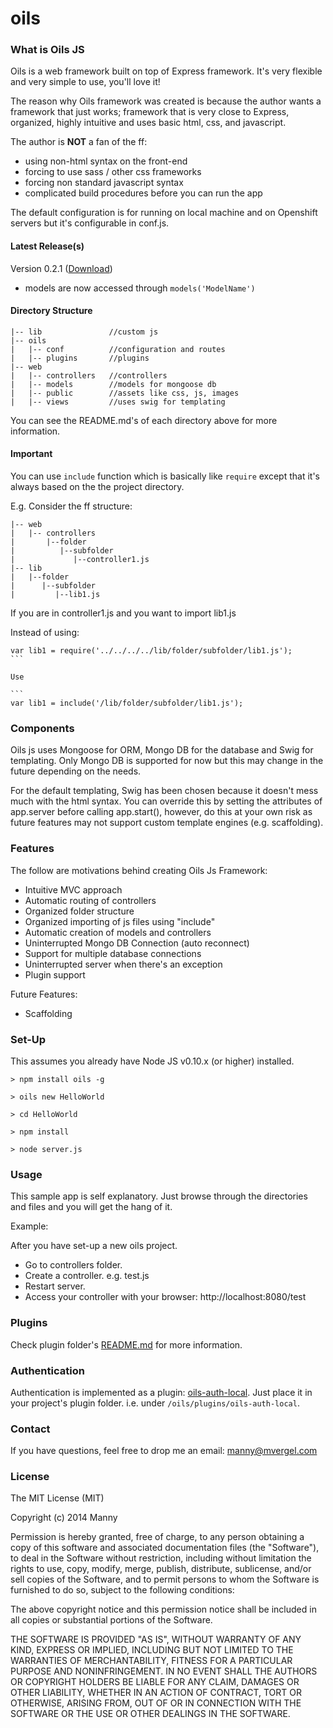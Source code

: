 oils
======

### What is Oils JS

Oils is a web framework built on top of Express framework. It's very flexible and very simple to use, you'll love it!

The reason why Oils framework was created is because the author wants a framework that just works; framework that is very close to Express, organized, highly intuitive and uses basic html, css, and javascript.

The author is **NOT** a fan of the ff:

* using non-html syntax on the front-end
* forcing to use sass / other css frameworks
* forcing non standard javascript syntax
* complicated build procedures before you can run the app

The default configuration is for running on local machine and on Openshift servers but it's configurable in conf.js.

#### Latest Release(s)

Version 0.2.1 ([Download](https://github.com/mannyvergel/oils-js/archive/v0.2.1.zip))
* models are now accessed through ```models('ModelName')```

#### Directory Structure

    |-- lib               //custom js
    |-- oils          
    |   |-- conf          //configuration and routes    
    |   |-- plugins       //plugins   
    |-- web          
    |   |-- controllers   //controllers    
    |   |-- models        //models for mongoose db  
    |   |-- public        //assets like css, js, images
    |   |-- views         //uses swig for templating


You can see the README.md's of each directory above for more information.

#### Important
You can use ```include``` function which is basically like ```require``` except that it's always based on the the project directory.

E.g. Consider the ff structure:

    |-- web          
    |   |-- controllers  
    |       |--folder
    |          |--subfolder
    |             |--controller1.js    
    |-- lib
    |   |--folder
    |      |--subfolder
    |         |--lib1.js  
    
    

If you are in controller1.js and you want to import lib1.js

Instead of using:

````
var lib1 = require('../../../../lib/folder/subfolder/lib1.js');
```

Use 

```
var lib1 = include('/lib/folder/subfolder/lib1.js');
````


### Components
Oils js uses Mongoose for ORM, Mongo DB for the database and Swig for templating. Only Mongo DB is supported for now but this may change in the future depending on the needs.

For the default templating, Swig has been chosen because it doesn't mess much with the html syntax. You can override this by setting the attributes of app.server before calling app.start(), however, do this at your own risk as future features may not support custom template engines (e.g. scaffolding).

### Features

The follow are motivations behind creating Oils Js Framework:

+ Intuitive MVC approach
+ Automatic routing of controllers
+ Organized folder structure
+ Organized importing of js files using "include"
+ Automatic creation of models and controllers
+ Uninterrupted Mongo DB Connection (auto reconnect)
+ Support for multiple database connections
+ Uninterrupted server when there's an exception
+ Plugin support

Future Features:

+ Scaffolding

### Set-Up

This assumes you already have Node JS v0.10.x (or higher) installed.

```
> npm install oils -g

> oils new HelloWorld

> cd HelloWorld

> npm install

> node server.js
```

### Usage

This sample app is self explanatory. Just browse through the directories and files and you will get the hang of it.

Example:

After you have set-up a new oils project. 

* Go to controllers folder.
* Create a controller. e.g. test.js
* Restart server.
* Access your controller with your browser: http://localhost:8080/test

### Plugins

Check plugin folder's [README.md](https://github.com/mannyvergel/oils-js/tree/master/template/oils/plugins) for more information.

### Authentication

Authentication is implemented as a plugin: [oils-auth-local](http://github.com/mannyvergel/oils-auth-local). Just place it in your project's plugin folder. i.e. under ```/oils/plugins/oils-auth-local```.


### Contact

If you have questions, feel free to drop me an email: manny@mvergel.com

### License

The MIT License (MIT)

Copyright (c) 2014 Manny

Permission is hereby granted, free of charge, to any person obtaining a copy of
this software and associated documentation files (the "Software"), to deal in
the Software without restriction, including without limitation the rights to
use, copy, modify, merge, publish, distribute, sublicense, and/or sell copies of
the Software, and to permit persons to whom the Software is furnished to do so,
subject to the following conditions:

The above copyright notice and this permission notice shall be included in all
copies or substantial portions of the Software.

THE SOFTWARE IS PROVIDED "AS IS", WITHOUT WARRANTY OF ANY KIND, EXPRESS OR
IMPLIED, INCLUDING BUT NOT LIMITED TO THE WARRANTIES OF MERCHANTABILITY, FITNESS
FOR A PARTICULAR PURPOSE AND NONINFRINGEMENT. IN NO EVENT SHALL THE AUTHORS OR
COPYRIGHT HOLDERS BE LIABLE FOR ANY CLAIM, DAMAGES OR OTHER LIABILITY, WHETHER
IN AN ACTION OF CONTRACT, TORT OR OTHERWISE, ARISING FROM, OUT OF OR IN
CONNECTION WITH THE SOFTWARE OR THE USE OR OTHER DEALINGS IN THE SOFTWARE.
